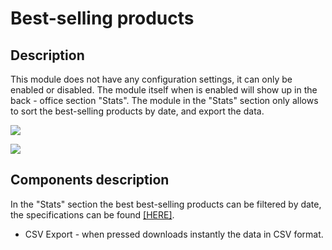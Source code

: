 # Best-selling products

## Description

This module does not have any configuration settings, it can only be enabled or disabled. The module itself when is enabled will show up in the back - office section "Stats". The module in the "Stats" section only allows to sort the best-selling products by date, and export the data.

![](<../../../../../.gitbook/assets/Screenshot 2022-07-29 at 14-32-08 Module manager • test.png>)

![](<../../../../../.gitbook/assets/Screenshot 2022-07-29 at 14-34-40 Stats • test.png>)



## Components description

In the "Stats" section the best best-selling products can be filtered by date, the specifications can be found [\[HERE\]](../../../common-components/stats-page-specific-component/filtering-components-in-stats.md).

* CSV Export - when pressed downloads instantly the data in CSV format.
